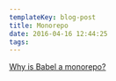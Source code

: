 ```yaml
---
templateKey: blog-post
title: Monorepo
date: 2016-04-16 12:44:25
tags:
---
```


[Why is Babel a monorepo?](https://github.com/babel/babel/blob/master/doc/design/monorepo.md)

